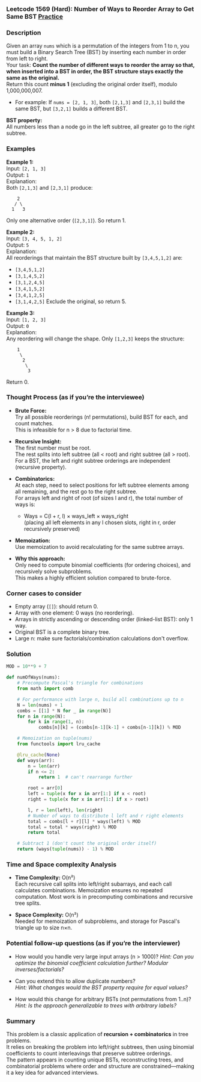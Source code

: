 ### Leetcode 1569 (Hard): Number of Ways to Reorder Array to Get Same BST [Practice](https://leetcode.com/problems/number-of-ways-to-reorder-array-to-get-same-bst)

### Description  
Given an array `nums` which is a permutation of the integers from 1 to n, you must build a Binary Search Tree (BST) by inserting each number in order from left to right.  
Your task: **Count the number of different ways to reorder the array so that, when inserted into a BST in order, the BST structure stays exactly the same as the original.**  
Return this count **minus 1** (excluding the original order itself), modulo 1,000,000,007.  

- For example: If `nums = [2, 1, 3]`, both `[2,1,3]` and `[2,3,1]` build the same BST, but `[3,2,1]` builds a different BST.

**BST property:**  
All numbers less than a node go in the left subtree, all greater go to the right subtree.

### Examples  

**Example 1:**  
Input: `[2, 1, 3]`  
Output: `1`  
Explanation:  
Both `[2,1,3]` and `[2,3,1]` produce:  
```
    2
   / \
  1   3
```
Only one alternative order (`[2,3,1]`). So return 1.

**Example 2:**  
Input: `[3, 4, 5, 1, 2]`  
Output: `5`  
Explanation:  
All reorderings that maintain the BST structure built by `[3,4,5,1,2]` are:
- `[3,4,5,1,2]`
- `[3,1,4,5,2]`
- `[3,1,2,4,5]`
- `[3,4,1,5,2]`
- `[3,4,1,2,5]`
- `[3,1,4,2,5]`
Exclude the original, so return 5.

**Example 3:**  
Input: `[1, 2, 3]`  
Output: `0`  
Explanation:  
Any reordering will change the shape. Only `[1,2,3]` keeps the structure:  
```
    1
     \
      2
       \
        3
```
Return 0.

### Thought Process (as if you’re the interviewee)  
- **Brute Force:**  
  Try all possible reorderings (n! permutations), build BST for each, and count matches.  
  This is infeasible for n > 8 due to factorial time.

- **Recursive Insight:**  
  The first number must be root.  
  The rest splits into left subtree (all < root) and right subtree (all > root).  
  For a BST, the left and right subtree orderings are independent (recursive property).

- **Combinatorics:**  
  At each step, need to select positions for left subtree elements among all remaining, and the rest go to the right subtree.  
  For arrays left and right of root (of sizes l and r), the total number of ways is:
  - Ways = C(l + r, l) × ways_left × ways_right  
    (placing all left elements in any l chosen slots, right in r, order recursively preserved)

- **Memoization:**  
  Use memoization to avoid recalculating for the same subtree arrays.

- **Why this approach:**  
  Only need to compute binomial coefficients (for ordering choices), and recursively solve subproblems.  
  This makes a highly efficient solution compared to brute-force.

### Corner cases to consider  
- Empty array (`[]`): should return 0.
- Array with one element: 0 ways (no reordering).
- Arrays in strictly ascending or descending order (linked-list BST): only 1 way.
- Original BST is a complete binary tree.
- Large n: make sure factorials/combination calculations don't overflow.

### Solution

```python
MOD = 10**9 + 7

def numOfWays(nums):
    # Precompute Pascal's triangle for combinations
    from math import comb

    # For performance with large n, build all combinations up to n
    N = len(nums) + 1
    combs = [[1] * N for _ in range(N)]
    for n in range(N):
        for k in range(1, n):
            combs[n][k] = (combs[n-1][k-1] + combs[n-1][k]) % MOD

    # Memoization on tuple(nums)
    from functools import lru_cache

    @lru_cache(None)
    def ways(arr):
        n = len(arr)
        if n <= 2:
            return 1  # can't rearrange further

        root = arr[0]
        left = tuple(x for x in arr[1:] if x < root)
        right = tuple(x for x in arr[1:] if x > root)

        l, r = len(left), len(right)
        # Number of ways to distribute l left and r right elements
        total = combs[l + r][l] * ways(left) % MOD
        total = total * ways(right) % MOD
        return total

    # Subtract 1 (don't count the original order itself)
    return (ways(tuple(nums)) - 1) % MOD
```

### Time and Space complexity Analysis  

- **Time Complexity:** O(n²)  
  Each recursive call splits into left/right subarrays, and each call calculates combinations. Memoization ensures no repeated computation. Most work is in precomputing combinations and recursive tree splits.

- **Space Complexity:** O(n²)  
  Needed for memoization of subproblems, and storage for Pascal's triangle up to size n×n.

### Potential follow-up questions (as if you’re the interviewer)  

- How would you handle very large input arrays (n > 1000)?
  *Hint: Can you optimize the binomial coefficient calculation further? Modular inverses/factorials?*

- Can you extend this to allow duplicate numbers?  
  *Hint: What changes would the BST property require for equal values?*

- How would this change for arbitrary BSTs (not permutations from 1..n)?  
  *Hint: Is the approach generalizable to trees with arbitrary labels?*

### Summary
This problem is a classic application of **recursion + combinatorics** in tree problems.  
It relies on breaking the problem into left/right subtrees, then using binomial coefficients to count interleavings that preserve subtree orderings.  
The pattern appears in counting unique BSTs, reconstructing trees, and combinatorial problems where order and structure are constrained—making it a key idea for advanced interviews.